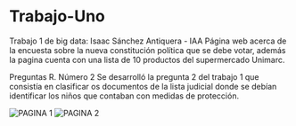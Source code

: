 # Trabajo-Uno
Trabajo 1 de big data: Isaac Sánchez Antiquera - IAA
Página web acerca de la encuesta sobre la nueva constitución política que se debe votar, además la pagina cuenta con una lista de 10 productos del supermercado Unimarc.

Preguntas R.
Número 2
Se desarrolló la pregunta 2 del trabajo 1 que consistía en clasificar os documentos de la lista judicial donde se debían identificar los niños que contaban con medidas de protección.

![PAGINA 1](https://user-images.githubusercontent.com/102835535/181140445-939d4c73-dbf1-4c37-9945-94591c87ce8a.jpg)
![PAGINA 2](https://user-images.githubusercontent.com/102835535/181140494-6819fa7a-c967-4b99-85a3-20543128884e.jpg)

